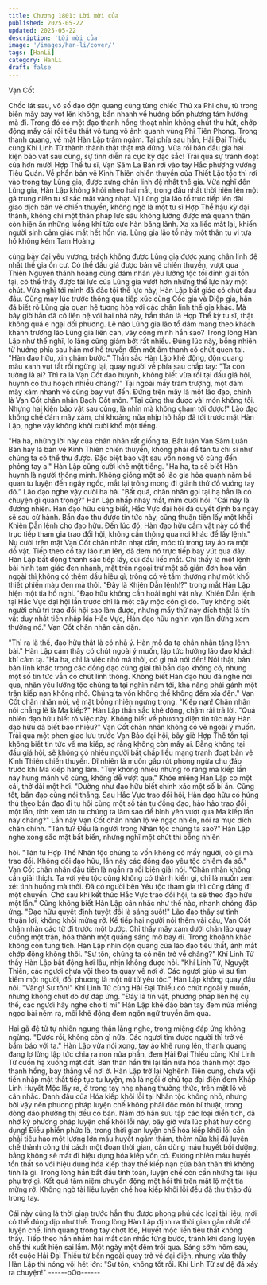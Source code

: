 ```yaml
---
title: Chương 1801: Lời mời của
published: 2025-05-22
updated: 2025-05-22
description: 'Lời mời của'
image: '/images/han-li/cover/'
tags: [HanLi]
category: HanLi
draft: false
---
```


Vạn Cốt

Chốc lát sau, vô số đạo độn quang cùng từng chiếc Thú xa Phi
chu, từ trong biển mây bay vọt lên không, bắn nhanh về hướng
bốn phương tám hướng mà đi.
Trong đó có một đạo thanh hồng thoạt nhìn không chút thu hút,
chớp động mấy cái rồi tiêu thất vô tung vô ảnh quanh vùng Phi
Tiên Phong.
Trong thanh quang, vẻ mặt Hàn Lập trầm ngâm. Tại phía sau hắn,
Hải Đại Thiếu cùng Khí Linh Tử thành thành thật thật mà đứng.
Vừa rồi bán đấu giá hai kiện bảo vật sau cùng, sự tình diễn ra cực
kỳ đặc sắc!
Trải qua sự tranh đoạt của hơn mười Hợp Thể tu sĩ, Vạn Sâm La
Bàn rơi vào tay Hắc phượng vương Tiêu Quán.
Về phần bản vẽ Kình Thiên chiến thuyền của Thiết Lặc tộc thì rơi
vào trong tay Lũng gia, được xưng chân linh đệ nhất thế gia.
Vừa nghĩ đến Lũng gia, Hàn Lập không khỏi nheo hai mắt, trong
đầu nhất thời hiện lên một gã trung niên tu sĩ sắc mặt vàng nhạt.
Vị Lũng gia lão tổ trực tiếp lên đài giao dịch bản vẽ chiến thuyền,
không ngờ là một tu sĩ Hợp Thể hậu kỳ đại thành, không chỉ một
thân pháp lực sâu không lường được mà quanh thân còn hiện ẩn
những luồng khí tức cực hàn băng lãnh.
Xa xa liếc mắt lại, khiến người sinh cảm giác mất hết hồn vía.
Lũng gia lão tổ này một thân tu vi tựa hồ không kém Tam Hoàng

cùng bảy đại yêu vương, trách không được Lũng gia được xưng
chân linh đệ nhất thế gia ổn cư.
Có thể đấu giá được bản vẽ chiến thuyền, vượt qua Thiên
Nguyên thánh hoàng cùng đám nhân yêu lưỡng tộc tối đỉnh giai
tồn tại, có thể thấy được tài lực của Lũng gia vượt hơn những thế
lực này một chút.
Vừa nghĩ tới mình đã đắc tội thế lực này, Hàn Lập bất giác có
chút đau đầu.
Cũng may lúc trước thông qua tiếp xúc cùng Cốc gia và Diệp gia,
hắn đã biết rõ Lũng gia quan hệ tương hòa với các chân linh thế
gia khác. Mà bây giờ hắn đã có liên hệ với hai nhà này, hắn thân
là Hợp Thể kỳ tu sĩ, thật không quá e ngại đối phương.
Lẽ nào Lũng gia lão tổ dám mang theo khách khanh trưởng lão
Lũng gia liên can, vây công mình hắn sao?
Trong lòng Hàn Lập như thế nghĩ, lo lắng cũng giảm bớt rất nhiều.
Đúng lúc này, bỗng nhiên từ hướng phía sau hắn mơ hồ truyền
đến một âm thanh có chút quen tai.
"Hàn đạo hữu, xin chậm bước."
Thần sắc Hàn Lập khẽ động, độn quang màu xanh vụt tắt rồi
ngừng lại, quay người về phía sau chắp tay:
"Ta còn tưởng là ai? Thì ra là Vạn Cốt đạo huynh, không biết vừa
rồi tại đấu giá hội, huynh có thu hoạch nhiều chăng?"
Tại ngoài mấy trăm trượng, một đám mây xám nhanh vô cùng
bay vụt đến. Đứng trên mây là một lão đạo, chính là Vạn Cốt chân
nhân Bạch Cốt môn.
"Tại cũng thu được vài món không tồi. Nhưng hai kiện bảo vật sau
cùng, là nhìn mà không chạm tới được!" Lão đạo khống chế đám
mây xám, chỉ khoảng nửa nhịp hô hấp đã tới trước mặt Hàn Lập,
nghe vậy không khỏi cười khổ một tiếng.

"Ha ha, những lời này của chân nhân rất giống ta. Bất luận Vạn
Sâm Luân Bàn hay là bản vẽ Kình Thiên chiến thuyền, không phải
để tán tu chi sĩ như chúng ta có thể thu được. Đặc biệt bảo vật
sau vốn nóng vô cùng đến phỏng tay a." Hàn Lập cũng cười khẽ
một tiếng.
"Ha ha, ta sẽ biết Hàn huynh là người thông minh. Không giống
một số lão gia hỏa quanh năm bế quan tu luyện đến ngây ngốc,
mắt lại trông mong đi giành thứ đồ vướng tay đó." Lão đạo nghe
vậy cười ha hả.
"Bất quá, chân nhân gọi tại hạ hẳn là có chuyện gì quan trọng?"
Hàn Lập nhấp nháy mắt, mỉm cười hỏi.
"Cái này là đương nhiên. Hàn đạo hữu cũng biết, Hắc Vực đại hội
đã quyết định ba ngày sẽ sau cử hành. Bần đạo thu được tin tức
này, cũng thuận tiện lấy một khối Khiên Dẫn lệnh cho đạo hữu.
Đến lúc đó, Hàn đạo hữu cầm vật này có thể trực tiếp tham gia
trao đổi hội, không cần thông qua nơi khác để lấy lệnh." Nụ cười
trên mặt Vạn Cốt chân nhân nhạt dần, móc từ trong tay áo ra một
đồ vật.
Tiếp theo cổ tay lão run lên, đã đem nó trực tiếp bay vút qua đây.
Hàn Lập bất động thanh sắc tiếp lấy, cúi đầu liếc mắt.
Chỉ thấy là một lệnh bài hình tam giác đen nhánh, mặt trên ngoại
trừ một số giản đơn hoa văn ngoài thì không có thêm dấu hiệu gì,
trông có vẻ tầm thường như một khối thiết phiến màu đen mà
thôi.
"Đây là Khiên Dẫn lệnh!?" trong mắt Hàn Lập hiện một tia hồ nghi.
"Đạo hữu không cần hoài nghi vật này. Khiên Dẫn lệnh tại Hắc
Vực đại hội lần trước chỉ là một cây mộc côn gì đó. Tuy không biết
người chủ trì trao đổi hội sao làm được, nhưng mấy thứ này đích
thật là tín vật duy nhất tiến nhập kia Hắc Vực, Hàn đạo hữu nghìn
vạn lần đừng xem thường nó." Vạn Cốt chân nhân căn dặn.

"Thì ra là thế, đạo hữu thật là có nhã ý. Hàn mỗ đa tạ chân nhân
tặng lệnh bài." Hàn Lập cảm thấy có chút ngoài ý muốn, lập tức
hướng lão đạo khách khí cảm tạ.
"Ha ha, chỉ là việc nhỏ mà thôi, có gì mà nói đến! Nói thật, bản
bản lĩnh khác trong các đồng đạo cùng giai thì bần đạo không có,
nhưng một số tin tức vẫn có chút linh thông. Không biết Hàn đạo
hữu đã nghe nói qua, nhân yêu lưỡng tộc chúng ta tại nghìn năm
tới, khả năng phải gánh một trận kiếp nạn không nhỏ. Chúng ta
vốn không thể không đếm xỉa đến." Vạn Cốt chân nhân nói, vẻ
mặt bỗng nhiên ngưng trọng.
"Kiếp nạn! Chân nhân nói chẳng lẽ là Ma kiếp?" Hàn Lập thần sắc
khẽ động, chậm rãi trả lời.
"Quả nhiên đạo hữu biết rõ việc này. Không biết về phương diện
tin tức này Hàn đạo hữu đã biết bao nhiêu?" Vạn Cốt chân nhân
không có vẻ ngoài ý muốn.
Trải qua một phen giao lưu trước Vạn Bảo đại hội, bây giờ Hợp
Thể tồn tại không biết tin tức về ma kiếp, sợ rằng không còn mấy
ai.
Bằng không tại đấu giá hội, sẽ không có nhiều người bất chấp
liều mạng tranh đoạt bản vẽ Kình Thiên chiến thuyền. Dĩ nhiên là
muốn gấp rút phòng ngừa chu đáo trước khi Ma kiếp hàng lâm.
"Tuy không nhiều nhưng rõ ràng ma kiếp lần này hung mãnh vô
cùng, không dễ vượt qua." Khóe miệng Hàn Lập co một cái, thở
dài một hơi.
"Dường như đạo hữu biết chính xác một số bí ẩn. Cũng tốt, bần
đạo cũng nói thẳng. Sau Hắc Vực trao đổi hội, Hàn đạo hữu có
hứng thú theo bần đạo đi tụ hội cùng một số tán tu đồng đạo, hảo
hảo trao đổi một lần, tính xem tán tu chúng ta làm sao để bình
yên vượt qua Ma kiếp lần này chăng?" Lần này Vạn Cốt chân
nhân lộ vẻ ngạc nhiên, nói ra mục đích chân chính.
"Tán tu? Đều là người trong Nhân tộc chúng ta sao?" Hàn Lập
nghe xong sắc mặt bất biến, nhưng nghĩ một chút thì bỗng nhiên

hỏi.
"Tán tu Hợp Thể Nhân tộc chúng ta vốn không có mấy người, có
gì mà trao đổi. Không dối đạo hữu, lần này các đồng đạo yêu tộc
chiếm đa số." Vạn Cốt chân nhân đầu tiên là ngẩn ra rồi biện giải
nói.
"Chân nhân không cần giải thích. Ta với yêu tộc cũng không có
thành kiến gì, chỉ là muốn xem xét tình huống mà thôi. Đã có
người bên Yêu tộc tham gia thì cũng đáng đi một chuyến. Chờ
sau khi kết thúc Hắc Vực trao đổi hội, ta sẽ theo đạo hữu một
lần." Cũng không biết Hàn Lập cân nhắc như thế nào, nhanh
chóng đáp ứng.
"Đạo hữu quyết định tuyệt đối là sáng suốt!" Lão đạo thấy sự tình
thuận lợi, không khỏi mừng rỡ.
Kế tiếp hai người nói thêm vài câu, Vạn Cốt chân nhân cáo từ đi
trước một bước.
Chỉ thấy mây xám dưới chân lão quay cuồng một trận, hóa thành
một quầng sáng mờ bay đi. Trong khoảnh khắc không còn tung
tích.
Hàn Lập nhìn độn quang của lão đạo tiêu thất, ánh mắt chớp
động không thôi.
"Sư tôn, chúng ta có nên trở về chăng?" Khí Linh Tử thấy Hàn
Lập bất động hơi lâu, nhịn không được hỏi.
"Khí Linh Tử, Nguyệt Thiên, các ngươi chưa vội theo ta quay về
nơi ở. Các ngươi giúp vi sư tìm kiếm một người, đối phương là
một nữ tử yêu tộc." Hàn Lập không quay đầu nói.
"Vâng! Sư tôn!" Khí Linh Tử cùng Hải Đại Thiếu có chút ngoài ý
muốn, nhưng không chút do dự đáp ứng.
"Đây là tín vật, phương pháp liên hệ cụ thể, các ngươi hãy nghe
cho tỉ mỉ" Hàn Lập khẽ đảo bàn tay đem nửa miếng ngọc bài ném
ra, môi khẽ động đem ngôn ngữ truyền âm qua.

Hai gã đệ tử tự nhiên ngưng thần lắng nghe, trong miệng đáp ứng
không ngừng.
"Được rồi, không còn gì nữa. Các ngươi tìm được người thì trở về
bẩm báo với ta." Hàn Lập vừa nói xong, tay áo khẽ rung lên,
thanh quang đang lơ lửng lập tức chia ra non nửa phần, đem Hải
Đại Thiếu cùng Khí Linh Tử cuốn hạ xuống mặt đất.
Bản thân hắn thì lại lần nữa hóa thành một đạo thanh hồng, bay
thẳng về nơi ở.
Hàn Lập trở lại Nghênh Tiên cung, chưa vội tiến nhập mật thất
tiếp tục tu luyện, mà là ngồi ở chủ tọa đại điện đem Khấp Linh
Huyết Mộc lấy ra, ở trong tay nhẹ nhàng thưởng thức, trên mặt lộ
vẻ cân nhắc.
Danh đầu của Hóa kiếp khôi lỗi tại Nhân tộc không nhỏ, nhưng
bởi vậy nên phương pháp luyện chế không phải độc môn bí thuật,
trong đông đảo phường thị đều có bán.
Năm đó hắn sưu tập các loại điển tịch, đã nhớ kỹ phương pháp
luyện chế khôi lỗi này, bây giờ vừa lúc phát huy công dụng!
Điều phiền phức là, trong thời gian luyện chế hóa kiếp khôi lỗi cần
phải tiêu hao một lượng lớn máu huyết ngâm thấm, thêm nữa khi
đã luyện chế thành công thì cách một đoạn thời gian, cần dùng
máu huyết bồi dưỡng, bằng không sẽ mất đi hiệu dụng hóa kiếp
vốn có.
Đương nhiên máu huyết tổn thất so với hiệu dụng hóa kiếp thay
thế kiếp nạn của bản thân thì không tính là gì.
Trong lòng hắn bắt đầu tính toán, luyện chế còn cần những tài
liệu phụ trợ gì.
Kết quả tâm niệm chuyển động một hồi thì trên mặt lộ một tia
mừng rỡ. Không ngờ tài liệu luyện chế hóa kiếp khôi lỗi đều đã
thu thập đủ trong tay.

Cái này cũng là thời gian trước hắn thu được phong phú các loại
tài liệu, mới có thể đúng dịp như thế.
Trong lòng Hàn Lập định ra thời gian gần nhất để luyện chế, linh
quang trong tay chợt lóe, Huyết mộc liền tiêu thất không thấy.
Tiếp theo hắn nhắm hai mắt cân nhắc từng bước, tránh khi đang
luyện chế thì xuất hiện sai lầm.
Một ngày một đêm trôi qua.
Sáng sớm hôm sau, rốt cuộc Hải Đại Thiếu từ bên ngoài quay trở
về đại điện, nhưng vừa thấy Hàn Lập thì nóng vội hét lớn:
"Sư tôn, không tốt rồi. Khí Linh Tử sư đệ đã xảy ra chuyện!"
------oOo------
